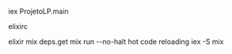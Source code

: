 iex ProjetoLP.main
<p>elixirc</p>
elixir
mix deps.get
mix run --no-halt
hot code reloading
iex -S mix
